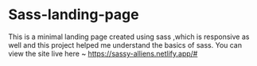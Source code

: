 # Sass-landing-page
This is a minimal landing page created using sass ,which is responsive as well and this project helped me understand the basics of sass.
 You can view the site live here ~ https://sassy-alliens.netlify.app/#
